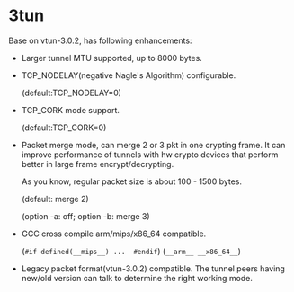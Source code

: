 # 3tun

Base on vtun-3.0.2, has following enhancements:

- Larger tunnel MTU supported, up to 8000 bytes.

- TCP_NODELAY(negative Nagle's Algorithm) configurable.
  
  (default:TCP_NODELAY=0)
- TCP_CORK mode support.
  
  (default:TCP_CORK=0)
- Packet merge mode, can merge 2 or 3 pkt in one crypting frame. It can improve performance of tunnels with hw crypto devices that perform better in large frame encrypt/decrypting. 

  As you know, regular packet size is about 100 - 1500 bytes.

  (default: merge 2)
  
  (option -a: off; option -b: merge 3)
- GCC cross compile arm/mips/x86_64 compatible.
  
  (`#if defined(__mips__) ...  #endif`) (`__arm__ __x86_64__`)
- Legacy packet format(vtun-3.0.2) compatible. The tunnel peers having new/old version can talk to determine the right working mode.
